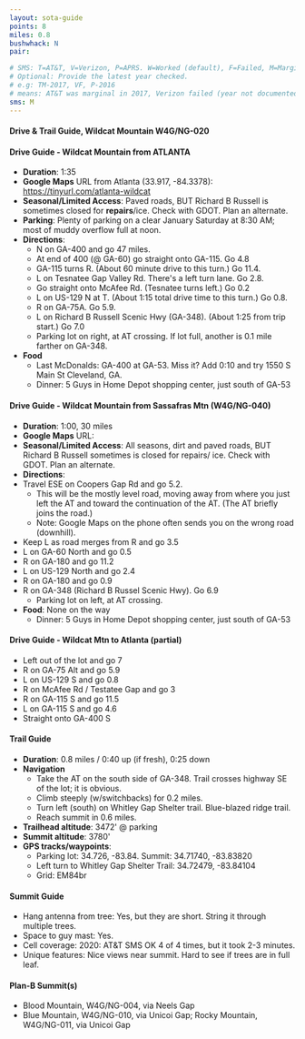 ```yaml
---
layout: sota-guide
points: 8
miles: 0.8
bushwhack: N
pair: 

# SMS: T=AT&T, V=Verizon, P=APRS. W=Worked (default), F=Failed, M=Marginal (some failed).
# Optional: Provide the latest year checked.
# e.g: TM-2017, VF, P-2016
# means: AT&T was marginal in 2017, Verizon failed (year not documented), APRS worked in 2016.
sms: M
---
```

#### Drive & Trail Guide, Wildcat Mountain W4G/NG-020
#### Drive Guide - Wildcat Mountain from ATLANTA

* **Duration**: 1:35
* **Google Maps** URL from Atlanta (33.917, -84.3378): https://tinyurl.com/atlanta-wildcat
* **Seasonal/Limited Access**:  Paved roads, BUT Richard B Russell is sometimes closed for **repairs**/ice.  Check with GDOT.  Plan an alternate.
* **Parking**: Plenty of parking on a clear January Saturday at 8:30 AM; most of muddy overflow full at noon.
* **Directions**:
    * N on GA-400 and go 47 miles.
    * At end of 400 (@ GA-60) go straight onto GA-115. Go 4.8
    * GA-115 turns R.  (About 60 minute drive to this turn.) Go 11.4.
    * L on Tesnatee Gap Valley Rd. There's a left turn lane.  Go 2.8.
    * Go straight onto McAfee Rd. (Tesnatee turns left.)  Go 0.2
    * L on US-129 N at T. (About 1:15 total drive time to this turn.) Go 0.8.
    * R on GA-75A. Go 5.9.
    * L on Richard B Russell Scenic Hwy (GA-348). (About 1:25 from trip start.) Go 7.0
    * Parking lot on right, at AT crossing. If lot full, another is 0.1 mile farther on GA-348.
* **Food**
    * Last McDonalds: GA-400 at GA-53. Miss it? Add 0:10 and try 1550 S Main St Cleveland, GA.
    * Dinner: 5 Guys in Home Depot shopping center, just south of GA-53

#### Drive Guide - Wildcat Mountain from Sassafras Mtn (W4G/NG-040)

* **Duration**: 1:00, 30 miles
* **Google Maps** URL: 
* **Seasonal/Limited Access**:  All seasons, dirt and paved roads, BUT Richard B Russell sometimes is closed for repairs/ ice.  Check with GDOT.  Plan an alternate.
* **Directions**:
 * Travel ESE on Coopers Gap Rd and go 5.2.  
     * This will be the mostly level road, moving away from where you just left the AT and toward the continuation of the AT.  (The AT briefly joins the road.)
     * Note: Google Maps on the phone often sends you on the wrong road (downhill).
 * Keep L as road merges from R and go 3.5
 * L on GA-60 North and go 0.5
 * R on GA-180 and go 11.2
 * L on US-129 North and go 2.4
 * R on GA-180 and go 0.9
 * R on GA-348 (Richard B Russel Scenic Hwy).  Go 6.9
   * Parking lot on left, at AT crossing.
* **Food**: None on the way
    * Dinner: 5 Guys in Home Depot shopping center, just south of GA-53

#### Drive Guide - Wildcat Mtn to Atlanta (partial)

* Left out of the lot and go 7
* R on GA-75 Alt and go 5.9
* L on US-129 S and go 0.8
* R on McAfee Rd / Testatee Gap and go 3
* R on GA-115 S and go 11.5
* L on GA-115 S and go 4.6
* Straight onto GA-400 S

#### Trail Guide

* **Duration**: 0.8 miles / 0:40 up (if fresh), 0:25 down
* **Navigation**
    * Take the AT on the south side of GA-348.  Trail crosses highway SE of the lot; it is obvious.
    * Climb steeply (w/switchbacks) for 0.2 miles.
    * Turn left (south) on Whitley Gap Shelter trail.  Blue-blazed ridge trail.
    * Reach summit in 0.6 miles.
* **Trailhead altitude**: 3472' @ parking
* **Summit altitude**: 3780'
* **GPS tracks/waypoints**:
    * Parking lot: 34.726, -83.84. Summit: 34.71740, -83.83820
    * Left turn to Whitley Gap Shelter Trail: 34.72479, -83.84104
    * Grid: EM84br

#### Summit Guide

* Hang antenna from tree: Yes, but they are short.  String it through multiple trees.
* Space to guy mast: Yes.
* Cell coverage: 2020: AT&T SMS OK 4 of 4 times, but it took 2-3 minutes.
* Unique features: Nice views near summit.  Hard to see if trees are in full leaf.

#### Plan-B Summit(s)
* Blood Mountain, W4G/NG-004, via Neels Gap
* Blue Mountain, W4G/NG-010, via Unicoi Gap; Rocky Mountain, W4G/NG-011, via Unicoi Gap
